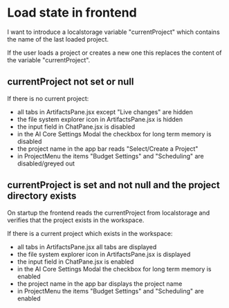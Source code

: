 # Load state in frontend
I want to introduce a localstorage variable "currentProject" which contains the name of the last loaded project.

If the user loads a project or creates a new one this replaces the content of the variable "currentProject".

## currentProject not set or null
If there is no current project:
* all tabs in ArtifactsPane.jsx except "Live changes" are hidden
* the file system explorer icon in ArtifactsPane.jsx is hidden
* the input field in ChatPane.jsx is disabled
* in the AI Core Settings Modal the checkbox for long term memory is disabled
* the project name in the app bar reads "Select/Create a Project"
* in ProjectMenu the items "Budget Settings" and "Scheduling" are disabled/greyed out

## currentProject is set and not null and the project directory exists
On startup the frontend reads the currentProject from localstorage and verifies that the project exists in the workspace.

If there is a current project which exists in the workspace:
* all tabs in ArtifactsPane.jsx all tabs are displayed
* the file system explorer icon in ArtifactsPane.jsx is displayed
* the input field in ChatPane.jsx is enabled
* in the AI Core Settings Modal the checkbox for long term memory is enabled
* the project name in the app bar displays the project name
* in ProjectMenu the items "Budget Settings" and "Scheduling" are enabled

